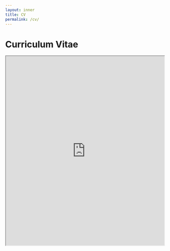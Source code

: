 ```yaml
---
layout: inner
title: CV
permalink: /cv/
---
```

# Curriculum Vitae

<iframe src="https://drive.google.com/file/d/1WvcqoA-j-QZs7dYCHDgWUpAcpNw_E33R/preview" width="100%" height="600" allow="autoplay"></iframe>
